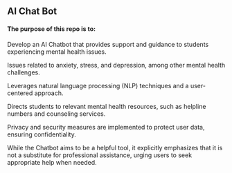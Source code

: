 ## AI Chat Bot
#### The purpose of this repo is to:
Develop an AI Chatbot that provides support and guidance to students experiencing mental health issues.

Issues related to anxiety, stress, and depression, among other mental health challenges.

Leverages natural language processing (NLP) techniques and a user-centered approach. 

Directs students to relevant mental health resources, such as helpline numbers and counseling services.

Privacy and security measures are implemented to protect user data, ensuring confidentiality. 

While the Chatbot aims to be a helpful tool, it explicitly emphasizes that it is not a substitute for professional assistance, urging users to seek appropriate help when needed.
